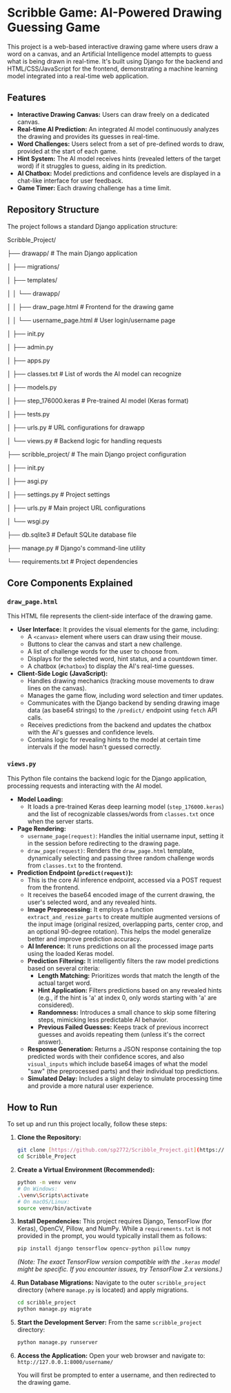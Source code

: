 # Scribble Game: AI-Powered Drawing Guessing Game

This project is a web-based interactive drawing game where users draw a word on a canvas, and an Artificial Intelligence model attempts to guess what is being drawn in real-time. It's built using Django for the backend and HTML/CSS/JavaScript for the frontend, demonstrating a machine learning model integrated into a real-time web application.

## Features

* **Interactive Drawing Canvas:** Users can draw freely on a dedicated canvas.
* **Real-time AI Prediction:** An integrated AI model continuously analyzes the drawing and provides its guesses in real-time.
* **Word Challenges:** Users select from a set of pre-defined words to draw, provided at the start of each game.
* **Hint System:** The AI model receives hints (revealed letters of the target word) if it struggles to guess, aiding in its prediction.
* **AI Chatbox:** Model predictions and confidence levels are displayed in a chat-like interface for user feedback.
* **Game Timer:** Each drawing challenge has a time limit.

## Repository Structure

The project follows a standard Django application structure:

Scribble_Project/

├── drawapp/                     # The main Django application

│   ├── migrations/

│   ├── templates/

│   │   └── drawapp/

│   │       ├── draw_page.html   # Frontend for the drawing game

│   │       └── username_page.html # User login/username page

│   ├── init.py

│   ├── admin.py

│   ├── apps.py

│   ├── classes.txt              # List of words the AI model can recognize

│   ├── models.py

│   ├── step_176000.keras        # Pre-trained AI model (Keras format)

│   ├── tests.py

│   ├── urls.py                  # URL configurations for drawapp

│   └── views.py                 # Backend logic for handling requests

├── scribble_project/            # The main Django project configuration

│   ├── init.py

│   ├── asgi.py

│   ├── settings.py              # Project settings

│   ├── urls.py                  # Main project URL configurations

│   └── wsgi.py

├── db.sqlite3                   # Default SQLite database file

├── manage.py                    # Django's command-line utility

└── requirements.txt             # Project dependencies 

## Core Components Explained

### `draw_page.html`

This HTML file represents the client-side interface of the drawing game.

* **User Interface:** It provides the visual elements for the game, including:
    * A `<canvas>` element where users can draw using their mouse.
    * Buttons to clear the canvas and start a new challenge.
    * A list of challenge words for the user to choose from.
    * Displays for the selected word, hint status, and a countdown timer.
    * A chatbox (`#chatbox`) to display the AI's real-time guesses.
* **Client-Side Logic (JavaScript):**
    * Handles drawing mechanics (tracking mouse movements to draw lines on the canvas).
    * Manages the game flow, including word selection and timer updates.
    * Communicates with the Django backend by sending drawing image data (as base64 strings) to the `/predict/` endpoint using `fetch` API calls.
    * Receives predictions from the backend and updates the chatbox with the AI's guesses and confidence levels.
    * Contains logic for revealing hints to the model at certain time intervals if the model hasn't guessed correctly.

### `views.py`

This Python file contains the backend logic for the Django application, processing requests and interacting with the AI model.

* **Model Loading:**
    * It loads a pre-trained Keras deep learning model (`step_176000.keras`) and the list of recognizable classes/words from `classes.txt` once when the server starts.
* **Page Rendering:**
    * `username_page(request)`: Handles the initial username input, setting it in the session before redirecting to the drawing page.
    * `draw_page(request)`: Renders the `draw_page.html` template, dynamically selecting and passing three random challenge words from `classes.txt` to the frontend.
* **Prediction Endpoint (`predict(request)`):**
    * This is the core AI inference endpoint, accessed via a POST request from the frontend.
    * It receives the base64 encoded image of the current drawing, the user's selected word, and any revealed hints.
    * **Image Preprocessing:** It employs a function `extract_and_resize_parts` to create multiple augmented versions of the input image (original resized, overlapping parts, center crop, and an optional 90-degree rotation). This helps the model generalize better and improve prediction accuracy.
    * **AI Inference:** It runs predictions on all the processed image parts using the loaded Keras model.
    * **Prediction Filtering:** It intelligently filters the raw model predictions based on several criteria:
        * **Length Matching:** Prioritizes words that match the length of the actual target word.
        * **Hint Application:** Filters predictions based on any revealed hints (e.g., if the hint is 'a' at index 0, only words starting with 'a' are considered).
        * **Randomness:** Introduces a small chance to skip some filtering steps, mimicking less predictable AI behavior.
        * **Previous Failed Guesses:** Keeps track of previous incorrect guesses and avoids repeating them (unless it's the correct answer).
    * **Response Generation:** Returns a JSON response containing the top predicted words with their confidence scores, and also `visual_inputs` which include base64 images of what the model "saw" (the preprocessed parts) and their individual top predictions.
    * **Simulated Delay:** Includes a slight delay to simulate processing time and provide a more natural user experience.

## How to Run

To set up and run this project locally, follow these steps:

1.  **Clone the Repository:**
    ```bash
    git clone [https://github.com/sp2772/Scribble_Project.git](https://github.com/sp2772/Scribble_Project.git)
    cd Scribble_Project
    ```

2.  **Create a Virtual Environment (Recommended):**
    ```bash
    python -m venv venv
    # On Windows:
    .\venv\Scripts\activate
    # On macOS/Linux:
    source venv/bin/activate
    ```

3.  **Install Dependencies:**
    This project requires Django, TensorFlow (for Keras), OpenCV, Pillow, and NumPy. While a `requirements.txt` is not provided in the prompt, you would typically install them as follows:
    ```bash
    pip install django tensorflow opencv-python pillow numpy
    ```
    *(Note: The exact TensorFlow version compatible with the `.keras` model might be specific. If you encounter issues, try TensorFlow 2.x versions.)*

4.  **Run Database Migrations:**
    Navigate to the outer `scribble_project` directory (where `manage.py` is located) and apply migrations.
    ```bash
    cd scribble_project
    python manage.py migrate
    ```

5.  **Start the Development Server:**
    From the same `scribble_project` directory:
    ```bash
    python manage.py runserver
    ```

6.  **Access the Application:**
    Open your web browser and navigate to:
    `http://127.0.0.1:8000/username/`

    You will first be prompted to enter a username, and then redirected to the drawing game.
